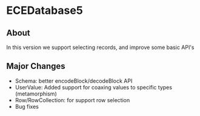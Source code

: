 # ECEDatabase5

## About
In this version we support selecting records, and improve some basic API's

## Major Changes
- Schema: better encodeBlock/decodeBlock API 
- UserValue: Added support for coaxing values to specific types (metamorphism)
- Row/RowCollection: for support row selection
- Bug fixes
